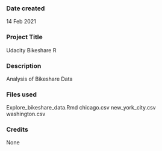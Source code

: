### Date created
14 Feb 2021

### Project Title
Udacity Bikeshare R

### Description
Analysis of Bikeshare Data

### Files used
Explore_bikeshare_data.Rmd
chicago.csv
new_york_city.csv
washington.csv

### Credits
None

